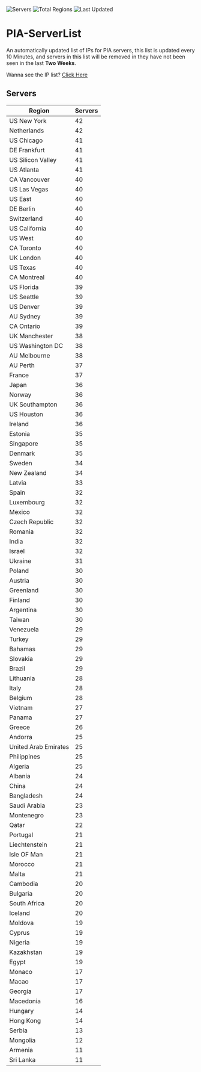 ![Servers](https://img.shields.io/badge/Servers-2,863-darkgreen)
![Total Regions](https://img.shields.io/badge/Total_Regions-97-darkgreen)
![Last Updated](https://img.shields.io/badge/Last_Updated-December_12_2024_08:00_EST-darkgreen)

# PIA-ServerList
An automatically updated list of IPs for PIA servers, this list is updated every 10 Minutes, and servers in this list will be removed in they have not been seen in the last **Two Weeks**.

Wanna see the IP list? [Click Here](./servers.json)

## Servers
| Region               | Servers |
|----------------------|---------|
| US New York | 42 |
| Netherlands | 42 |
| US Chicago | 41 |
| DE Frankfurt | 41 |
| US Silicon Valley | 41 |
| US Atlanta | 41 |
| CA Vancouver | 40 |
| US Las Vegas | 40 |
| US East | 40 |
| DE Berlin | 40 |
| Switzerland | 40 |
| US California | 40 |
| US West | 40 |
| CA Toronto | 40 |
| UK London | 40 |
| US Texas | 40 |
| CA Montreal | 40 |
| US Florida | 39 |
| US Seattle | 39 |
| US Denver | 39 |
| AU Sydney | 39 |
| CA Ontario | 39 |
| UK Manchester | 38 |
| US Washington DC | 38 |
| AU Melbourne | 38 |
| AU Perth | 37 |
| France | 37 |
| Japan | 36 |
| Norway | 36 |
| UK Southampton | 36 |
| US Houston | 36 |
| Ireland | 36 |
| Estonia | 35 |
| Singapore | 35 |
| Denmark | 35 |
| Sweden | 34 |
| New Zealand | 34 |
| Latvia | 33 |
| Spain | 32 |
| Luxembourg | 32 |
| Mexico | 32 |
| Czech Republic | 32 |
| Romania | 32 |
| India | 32 |
| Israel | 32 |
| Ukraine | 31 |
| Poland | 30 |
| Austria | 30 |
| Greenland | 30 |
| Finland | 30 |
| Argentina | 30 |
| Taiwan | 30 |
| Venezuela | 29 |
| Turkey | 29 |
| Bahamas | 29 |
| Slovakia | 29 |
| Brazil | 29 |
| Lithuania | 28 |
| Italy | 28 |
| Belgium | 28 |
| Vietnam | 27 |
| Panama | 27 |
| Greece | 26 |
| Andorra | 25 |
| United Arab Emirates | 25 |
| Philippines | 25 |
| Algeria | 25 |
| Albania | 24 |
| China | 24 |
| Bangladesh | 24 |
| Saudi Arabia | 23 |
| Montenegro | 23 |
| Qatar | 22 |
| Portugal | 21 |
| Liechtenstein | 21 |
| Isle OF Man | 21 |
| Morocco | 21 |
| Malta | 21 |
| Cambodia | 20 |
| Bulgaria | 20 |
| South Africa | 20 |
| Iceland | 20 |
| Moldova | 19 |
| Cyprus | 19 |
| Nigeria | 19 |
| Kazakhstan | 19 |
| Egypt | 19 |
| Monaco | 17 |
| Macao | 17 |
| Georgia | 17 |
| Macedonia | 16 |
| Hungary | 14 |
| Hong Kong | 14 |
| Serbia | 13 |
| Mongolia | 12 |
| Armenia | 11 |
| Sri Lanka | 11 |